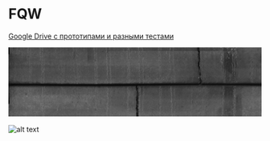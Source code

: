 # FQW

[Google Drive с прототипами и разными тестами](https://drive.google.com/drive/u/0/folders/16i7_nCmUm6NzKEgRxWrl7qzZeKYqrHz4)


![alt text](https://github.com/YuriyKortev/FQW/blob/main/images/predict.png)


![alt text](https://github.com/YuriyKortev/FQW/blob/main/images/truth.png)
